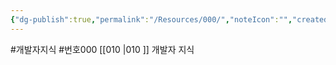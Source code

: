 ```yaml
---
{"dg-publish":true,"permalink":"/Resources/000/","noteIcon":"","created":"2023-12-28T00:45:08.922+09:00","updated":"2023-12-28T01:20:38.991+09:00"}
---
```


#개발자지식 #번호000 
[[010 \|010 ]] 개발자 지식 